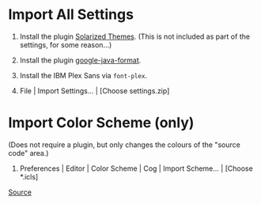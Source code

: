 # Import All Settings

1. Install the plugin [Solarized
   Themes](https://plugins.jetbrains.com/plugin/12784-solarized-themes). (This
   is not included as part of the settings, for some reason...)

1. Install the plugin
   [google-java-format](https://plugins.jetbrains.com/plugin/8527-google-java-format).

2. Install the IBM Plex Sans via `font-plex`.

3. File | Import Settings... | [Choose settings.zip]

# Import Color Scheme (only)

(Does not require a plugin, but only changes the colours of the
"source code" area.)

1. Preferences | Editor | Color Scheme | Cog | Import Scheme... | [Choose *.icls]

[Source](https://github.com/jkaving/intellij-colors-solarized)
